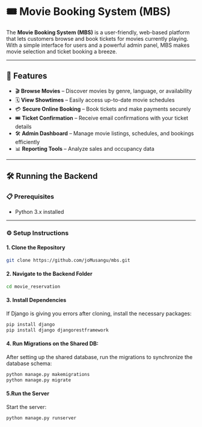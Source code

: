 # 🎟️ Movie Booking System (MBS)

The **Movie Booking System (MBS)** is a user-friendly, web-based platform that lets customers browse and book tickets for movies currently playing. With a simple interface for users and a powerful admin panel, MBS makes movie selection and ticket booking a breeze.

---

## 🚀 Features

- 🎬 **Browse Movies** – Discover movies by genre, language, or availability  
- 🗓️ **View Showtimes** – Easily access up-to-date movie schedules  
- 💳 **Secure Online Booking** – Book tickets and make payments securely  
- 🎟️ **Ticket Confirmation** – Receive email confirmations with your ticket details  
- 🛠️ **Admin Dashboard** – Manage movie listings, schedules, and bookings efficiently  
- 📊 **Reporting Tools** – Analyze sales and occupancy data  

---

## 🛠️ Running the Backend

### 📋 Prerequisites

- Python 3.x installed  

---

### ⚙️ Setup Instructions

#### 1. Clone the Repository

```bash
git clone https://github.com/joMusangu/mbs.git
```

#### 2. Navigate to the Backend Folder
```bash
cd movie_reservation
```
#### 3. Install Dependencies
If Django is giving you errors after cloning, install the necessary packages:
```bash
pip install django
pip install django djangorestframework
```
#### 4. Run Migrations on the Shared DB:
After setting up the shared database, run the migrations to synchronize the database schema:

```bash
python manage.py makemigrations
python manage.py migrate
```
#### 5.Run the Server
Start the server:

```bash
python manage.py runserver


